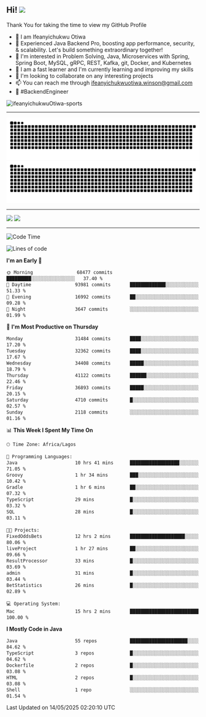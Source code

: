 <!-- BLOG-POST-LIST:START --><!-- BLOG-POST-LIST:END -->

## Hi! <img src="https://media.giphy.com/media/hvRJCLFzcasrR4ia7z/giphy.gif" width="4%"> 

Thank You for taking the time to view my GitHub Profile

- 👋 I am Ifeanyichukwu Otiwa
- 🚀 Experienced Java Backend Pro, boosting app performance, security, & scalability. Let's build something extraordinary together!
- 👀 I'm interested in Problem Solving, Java, Microservices with Spring, Spring Boot, MySQL, gRPC, REST, Kafka, git, Docker, and Kubernetes
- 🌱 I am a fast learner and I'm currently learning and improving my skills
- 💞️ I'm looking to collaborate on any interesting projects
- 📫 You can reach me through ifeanyichukwuotiwa.winson@gmail.com
- 🚀 #BackendEngineer

<p align="left" marginTop="10px"> <img src="https://komarev.com/ghpvc/?username=ifeanyichukwuOtiwa-sports&label=Profile%20views&color=0e75b6&style=for-the-badge" alt="ifeanyichukwuOtiwa-sports" /> </p>

***

<!--🐍📈SNAKEGRAPH / 🌐WEBSITE: https://github.com/Platane/snk -->
![github contribution grid snake animation](https://raw.githubusercontent.com/ifeanyichukwuOtiwa-sports/ifeanyichukwuOtiwa-sports/output/github-contribution-grid-snake-dark.svg#gh-dark-mode-only)![github contribution grid snake animation](https://raw.githubusercontent.com/ifeanyichukwuOtiwa-sports/ifeanyichukwuOtiwa-sports/output/github-contribution-grid-snake.svg#gh-light-mode-only)

***

<p float="left">
  <img float="left" src="https://github-readme-stats.vercel.app/api?username=ifeanyichukwuOtiwa-sports&count_private=true&include_all_commits=true&theme=react&show_icons=true" />
  <img float="right" src="https://github-readme-stats.vercel.app/api/top-langs/?username=ifeanyichukwuOtiwa-sports&layout=compact&show_icons=true&theme=react" /> 
</p>

***



<!--START_SECTION:waka-->
![Code Time](http://img.shields.io/badge/Code%20Time-3%2C675%20hrs%2054%20mins-blue)

![Lines of code](https://img.shields.io/badge/From%20Hello%20World%20I%27ve%20Written-50.2%20million%20lines%20of%20code-blue)

**I'm an Early 🐤** 

```text
🌞 Morning                68477 commits       █████████░░░░░░░░░░░░░░░░   37.40 % 
🌆 Daytime                93981 commits       █████████████░░░░░░░░░░░░   51.33 % 
🌃 Evening                16992 commits       ██░░░░░░░░░░░░░░░░░░░░░░░   09.28 % 
🌙 Night                  3647 commits        ░░░░░░░░░░░░░░░░░░░░░░░░░   01.99 % 
```
📅 **I'm Most Productive on Thursday** 

```text
Monday                   31484 commits       ████░░░░░░░░░░░░░░░░░░░░░   17.20 % 
Tuesday                  32362 commits       ████░░░░░░░░░░░░░░░░░░░░░   17.67 % 
Wednesday                34408 commits       █████░░░░░░░░░░░░░░░░░░░░   18.79 % 
Thursday                 41122 commits       ██████░░░░░░░░░░░░░░░░░░░   22.46 % 
Friday                   36893 commits       █████░░░░░░░░░░░░░░░░░░░░   20.15 % 
Saturday                 4710 commits        █░░░░░░░░░░░░░░░░░░░░░░░░   02.57 % 
Sunday                   2118 commits        ░░░░░░░░░░░░░░░░░░░░░░░░░   01.16 % 
```


📊 **This Week I Spent My Time On** 

```text
🕑︎ Time Zone: Africa/Lagos

💬 Programming Languages: 
Java                     10 hrs 41 mins      ██████████████████░░░░░░░   71.05 % 
Groovy                   1 hr 34 mins        ███░░░░░░░░░░░░░░░░░░░░░░   10.42 % 
Gradle                   1 hr 6 mins         ██░░░░░░░░░░░░░░░░░░░░░░░   07.32 % 
TypeScript               29 mins             █░░░░░░░░░░░░░░░░░░░░░░░░   03.32 % 
SQL                      28 mins             █░░░░░░░░░░░░░░░░░░░░░░░░   03.11 % 

🐱‍💻 Projects: 
FixedOddsBets            12 hrs 2 mins       ████████████████████░░░░░   80.06 % 
liveProject              1 hr 27 mins        ██░░░░░░░░░░░░░░░░░░░░░░░   09.66 % 
ResultProcessor          33 mins             █░░░░░░░░░░░░░░░░░░░░░░░░   03.69 % 
admin                    31 mins             █░░░░░░░░░░░░░░░░░░░░░░░░   03.44 % 
BetStatistics            26 mins             █░░░░░░░░░░░░░░░░░░░░░░░░   02.89 % 

💻 Operating System: 
Mac                      15 hrs 2 mins       █████████████████████████   100.00 % 
```

**I Mostly Code in Java** 

```text
Java                     55 repos            █████████████████████░░░░   84.62 % 
TypeScript               3 repos             █░░░░░░░░░░░░░░░░░░░░░░░░   04.62 % 
Dockerfile               2 repos             █░░░░░░░░░░░░░░░░░░░░░░░░   03.08 % 
HTML                     2 repos             █░░░░░░░░░░░░░░░░░░░░░░░░   03.08 % 
Shell                    1 repo              ░░░░░░░░░░░░░░░░░░░░░░░░░   01.54 % 
```




 Last Updated on 14/05/2025 02:20:10 UTC
<!--END_SECTION:waka-->

<!--
<p align="center">
![trophy](https://github-profile-trophy.vercel.app/?username=ifeanyichukwuOtiwa-sports&theme=onedark) (https://github.com/ryo-ma/github-profile-trophy)
</p>
-->

<!---
ifeanyi-otiwa/ifeanyi-otiwa is a ✨ special ✨ repository because its `README.md` (this file) appears on your GitHub profile.
You can click the Preview link to take a look at your changes.
--->
